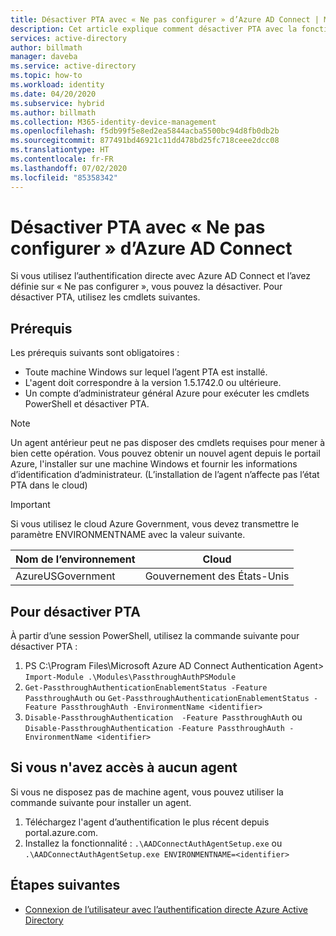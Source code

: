 ```yaml
---
title: Désactiver PTA avec « Ne pas configurer » d’Azure AD Connect | Microsoft Docs
description: Cet article explique comment désactiver PTA avec la fonctionnalité Azure AD Connect « Ne pas configurer ».
services: active-directory
author: billmath
manager: daveba
ms.service: active-directory
ms.topic: how-to
ms.workload: identity
ms.date: 04/20/2020
ms.subservice: hybrid
ms.author: billmath
ms.collection: M365-identity-device-management
ms.openlocfilehash: f5db99f5e8ed2ea5844acba5500bc94d8fb0db2b
ms.sourcegitcommit: 877491bd46921c11dd478bd25fc718ceee2dcc08
ms.translationtype: HT
ms.contentlocale: fr-FR
ms.lasthandoff: 07/02/2020
ms.locfileid: "85358342"
---
```

# <a name="disable-pta-when-using-azure-ad-connect-do-not-configure"></a>Désactiver PTA avec « Ne pas configurer » d’Azure AD Connect

Si vous utilisez l’authentification directe avec Azure AD Connect et l’avez définie sur « Ne pas configurer », vous pouvez la désactiver. Pour désactiver PTA, utilisez les cmdlets suivantes. 

## <a name="prerequisites"></a>Prérequis
Les prérequis suivants sont obligatoires :
- Toute machine Windows sur lequel l’agent PTA est installé. 
- L'agent doit correspondre à la version 1.5.1742.0 ou ultérieure. 
- Un compte d’administrateur général Azure pour exécuter les cmdlets PowerShell et désactiver PTA.

>[!NOTE]
> Un agent antérieur peut ne pas disposer des cmdlets requises pour mener à bien cette opération. Vous pouvez obtenir un nouvel agent depuis le portail Azure, l'installer sur une machine Windows et fournir les informations d’identification d’administrateur. (L’installation de l’agent n’affecte pas l’état PTA dans le cloud)

> [!IMPORTANT]
> Si vous utilisez le cloud Azure Government, vous devez transmettre le paramètre ENVIRONMENTNAME avec la valeur suivante. 
>
>| Nom de l’environnement | Cloud |
>| - | - |
>| AzureUSGovernment | Gouvernement des États-Unis|


## <a name="to-disable-pta"></a>Pour désactiver PTA
À partir d’une session PowerShell, utilisez la commande suivante pour désactiver PTA :
1. PS C:\Program Files\Microsoft Azure AD Connect Authentication Agent> `Import-Module .\Modules\PassthroughAuthPSModule`
2. `Get-PassthroughAuthenticationEnablementStatus -Feature PassthroughAuth` ou `Get-PassthroughAuthenticationEnablementStatus -Feature PassthroughAuth -EnvironmentName <identifier>`
3. `Disable-PassthroughAuthentication  -Feature PassthroughAuth` ou `Disable-PassthroughAuthentication -Feature PassthroughAuth -EnvironmentName <identifier>`

## <a name="if-you-dont-have-access-to-an-agent"></a>Si vous n'avez accès à aucun agent

Si vous ne disposez pas de machine agent, vous pouvez utiliser la commande suivante pour installer un agent.

1. Téléchargez l'agent d’authentification le plus récent depuis portal.azure.com.
2. Installez la fonctionnalité : `.\AADConnectAuthAgentSetup.exe` ou `.\AADConnectAuthAgentSetup.exe ENVIRONMENTNAME=<identifier>`


## <a name="next-steps"></a>Étapes suivantes

- [Connexion de l’utilisateur avec l’authentification directe Azure Active Directory](how-to-connect-pta.md)
